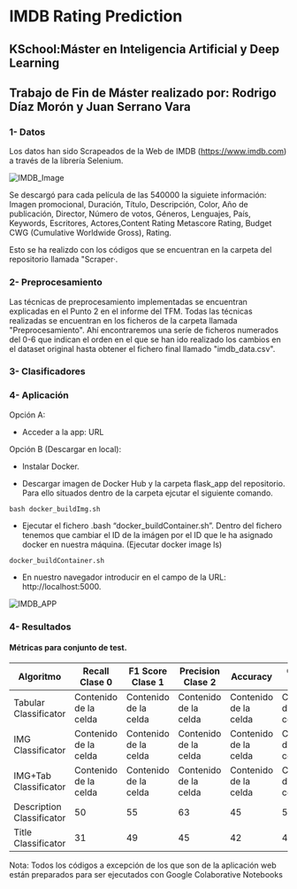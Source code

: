 # IMDB Rating Prediction
## KSchool:Máster en Inteligencia Artificial y Deep Learning
## Trabajo de Fin de Máster realizado por: Rodrigo Díaz Morón y Juan Serrano Vara

### 1- Datos

Los datos han sido Scrapeados de la Web de IMDB (https://www.imdb.com) a través de la librería Selenium.

![IMDB_Image](https://github.com/juan97serrano/IMDB_Prediction-TFM/blob/master/images_readme/Screenshot%202020-08-30%20at%2012.50.25.png)

Se descargó para cada película de las 540000 la siguiete información: Imagen promocional, Duración, Título, Descripción, Color, Año de publicación, Director, Número de votos, Géneros, Lenguajes, País, Keywords, Escritores, Actores,Content Rating Metascore Rating, Budget CWG (Cumulative Worldwide Gross), Rating.

Esto se ha realizdo con los códigos que se encuentran en la carpeta del repositorio llamada "Scraper·.

### 2- Preprocesamiento

Las técnicas de preprocesamiento implementadas se encuentran explicadas en el Punto 2 en el informe del TFM. Todas las técnicas realizadas se encuentran en  los ficheros de la carpeta llamada "Preprocesamiento". Ahí encontraremos una seríe de ficheros numerados del 0-6 que indican el orden en el que se han ido realizado los cambios en el dataset original hasta obtener el fichero final llamado "imdb_data.csv".

### 3- Clasificadores

### 4- Aplicación

Opción A:
* Acceder a la app: URL

Opción B (Descargar en local):
 
* Instalar Docker.

* Descargar imagen de Docker Hub y la carpeta flask_app del repositorio. Para ello situados dentro de la carpeta ejcutar el siguiente comando. 

```
bash docker_buildImg.sh
```

* Ejecutar el fichero .bash “docker_buildContainer.sh”. Dentro del fichero tenemos que cambiar el ID de la imágen por el ID que le ha asignado docker en nuestra máquina. (Ejecutar docker image ls)

```
docker_buildContainer.sh
```
* En nuestro navegador introducir en el campo de la URL: http://localhost:5000.


![IMDB_APP](https://github.com/juan97serrano/IMDB_Prediction-TFM/blob/master/images_readme/Screenshot%202020-08-30%20at%2012.33.39.png)

### 4- Resultados


#### Métricas para conjunto de test.

| Algoritmo | Recall Clase 0 | F1 Score Clase 1 | Precision Clase 2 | Accuracy | Custom Metric |
| ------------- | ------------- | ------------- | ------------- | ------------- | ------------- |
| Tabular Classificator | Contenido de la celda  | Contenido de la celda  | Contenido de la celda  | Contenido de la celda  | Contenido de la celda  |
| IMG Classificator | Contenido de la celda  | Contenido de la celda  | Contenido de la celda  | Contenido de la celda  | Contenido de la celda  |
| IMG+Tab Classificator | Contenido de la celda  | Contenido de la celda  | Contenido de la celda  | Contenido de la celda  | Contenido de la celda  |
| Description Classificator | 50  | 55  | 63  | 45  | 56  |
| Title Classificator | 31  | 49  | 45  | 42  | 42  |





Nota: Todos los códigos a excepción de los que son de la aplicación web están preparados para ser ejecutados con Google Colaborative Notebooks


